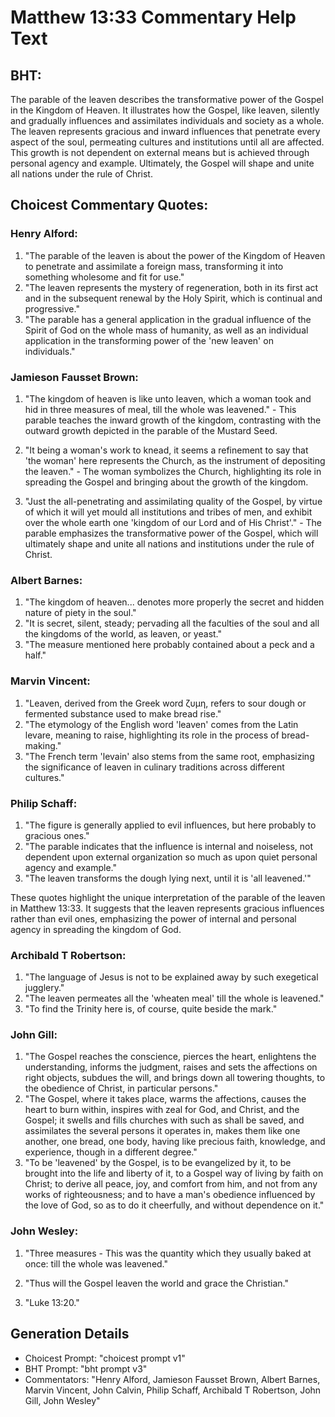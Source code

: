 # Matthew 13:33 Commentary Help Text

## BHT:
The parable of the leaven describes the transformative power of the Gospel in the Kingdom of Heaven. It illustrates how the Gospel, like leaven, silently and gradually influences and assimilates individuals and society as a whole. The leaven represents gracious and inward influences that penetrate every aspect of the soul, permeating cultures and institutions until all are affected. This growth is not dependent on external means but is achieved through personal agency and example. Ultimately, the Gospel will shape and unite all nations under the rule of Christ.

## Choicest Commentary Quotes:
### Henry Alford:
1. "The parable of the leaven is about the power of the Kingdom of Heaven to penetrate and assimilate a foreign mass, transforming it into something wholesome and fit for use." 
2. "The leaven represents the mystery of regeneration, both in its first act and in the subsequent renewal by the Holy Spirit, which is continual and progressive."
3. "The parable has a general application in the gradual influence of the Spirit of God on the whole mass of humanity, as well as an individual application in the transforming power of the 'new leaven' on individuals."

### Jamieson Fausset Brown:
1. "The kingdom of heaven is like unto leaven, which a woman took and hid in three measures of meal, till the whole was leavened." - This parable teaches the inward growth of the kingdom, contrasting with the outward growth depicted in the parable of the Mustard Seed.

2. "It being a woman's work to knead, it seems a refinement to say that 'the woman' here represents the Church, as the instrument of depositing the leaven." - The woman symbolizes the Church, highlighting its role in spreading the Gospel and bringing about the growth of the kingdom.

3. "Just the all-penetrating and assimilating quality of the Gospel, by virtue of which it will yet mould all institutions and tribes of men, and exhibit over the whole earth one 'kingdom of our Lord and of His Christ'." - The parable emphasizes the transformative power of the Gospel, which will ultimately shape and unite all nations and institutions under the rule of Christ.

### Albert Barnes:
1. "The kingdom of heaven... denotes more properly the secret and hidden nature of piety in the soul."
2. "It is secret, silent, steady; pervading all the faculties of the soul and all the kingdoms of the world, as leaven, or yeast."
3. "The measure mentioned here probably contained about a peck and a half."

### Marvin Vincent:
1. "Leaven, derived from the Greek word ζυμη, refers to sour dough or fermented substance used to make bread rise." 
2. "The etymology of the English word 'leaven' comes from the Latin levare, meaning to raise, highlighting its role in the process of bread-making." 
3. "The French term 'levain' also stems from the same root, emphasizing the significance of leaven in culinary traditions across different cultures."

### Philip Schaff:
1. "The figure is generally applied to evil influences, but here probably to gracious ones."
2. "The parable indicates that the influence is internal and noiseless, not dependent upon external organization so much as upon quiet personal agency and example."
3. "The leaven transforms the dough lying next, until it is 'all leavened.'"

These quotes highlight the unique interpretation of the parable of the leaven in Matthew 13:33. It suggests that the leaven represents gracious influences rather than evil ones, emphasizing the power of internal and personal agency in spreading the kingdom of God.

### Archibald T Robertson:
1. "The language of Jesus is not to be explained away by such exegetical jugglery."
2. "The leaven permeates all the 'wheaten meal' till the whole is leavened."
3. "To find the Trinity here is, of course, quite beside the mark."

### John Gill:
1. "The Gospel reaches the conscience, pierces the heart, enlightens the understanding, informs the judgment, raises and sets the affections on right objects, subdues the will, and brings down all towering thoughts, to the obedience of Christ, in particular persons."
2. "The Gospel, where it takes place, warms the affections, causes the heart to burn within, inspires with zeal for God, and Christ, and the Gospel; it swells and fills churches with such as shall be saved, and assimilates the several persons it operates in, makes them like one another, one bread, one body, having like precious faith, knowledge, and experience, though in a different degree."
3. "To be 'leavened' by the Gospel, is to be evangelized by it, to be brought into the life and liberty of it, to a Gospel way of living by faith on Christ; to derive all peace, joy, and comfort from him, and not from any works of righteousness; and to have a man's obedience influenced by the love of God, so as to do it cheerfully, and without dependence on it."

### John Wesley:
1. "Three measures - This was the quantity which they usually baked at once: till the whole was leavened." 

2. "Thus will the Gospel leaven the world and grace the Christian." 

3. "Luke 13:20."


## Generation Details
- Choicest Prompt: "choicest prompt v1"
- BHT Prompt: "bht prompt v3"
- Commentators: "Henry Alford, Jamieson Fausset Brown, Albert Barnes, Marvin Vincent, John Calvin, Philip Schaff, Archibald T Robertson, John Gill, John Wesley"
